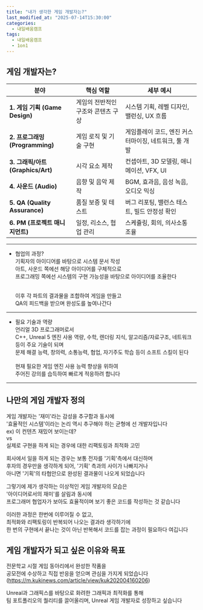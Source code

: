 ```yaml
---
title: "내가 생각한 게임 개발자는?"
last_modified_at: "2025-07-14T15:30:00"
categories:
  - 내일배움캠프
tags:
  - 내일배움캠프
  - 1on1
---
```


## 게임 개발자는?

| 분야                            | 핵심 역할               | 세부 예시                           |
| ----------------------------- | ------------------- | ------------------------------- |
| **1. 게임 기획 (Game Design)**    | 게임의 전반적인 구조와 콘텐츠 구상 | 시스템 기획, 레벨 디자인, 밸런싱, UX 흐름      |
| **2. 프로그래밍 (Programming)**    | 게임 로직 및 기술 구현       | 게임플레이 코드, 엔진 커스터마이징, 네트워크, 툴 개발 |
| **3. 그래픽/아트 (Graphics/Art)**  | 시각 요소 제작            | 컨셉아트, 3D 모델링, 애니메이션, VFX, UI    |
| **4. 사운드 (Audio)**            | 음향 및 음악 제작          | BGM, 효과음, 음성 녹음, 오디오 믹싱         |
| **5. QA (Quality Assurance)** | 품질 보증 및 테스트         | 버그 리포팅, 밸런스 테스트, 빌드 안정성 확인      |
| **6. PM (프로젝트 매니지먼트)**        | 일정, 리소스, 협업 관리      | 스케쥴링, 회의, 의사소통 조율               |

 ---

 - 협업의 과정?<br>
 기획자의 아이디어를 바탕으로 시스템 문서 작성<br>
 아트, 사운드 쪽에선 해당 아이디어를 구체적으로 <br>
 프로그래밍 쪽에선 시스템의 구현 가능성을 바탕으로 아이디어를 조율한다<br><br>
 
    이후 각 파트의 결과물을 조합하여 게임을 만들고<br>
    QA의 피드백을 받으며 완성도를 높여나간다<br>
    
---
 - 필요 기술과 역량<br>
  언리얼 3D 프로그래머로서<br>
  C++, Unreal 5 엔진 사용 역량, 수학, 렌더링 지식, 알고리즘/자료구조, 네트워크 등이 주요 기술이 되며<br>
  문제 해결 능력, 창의력, 소통능력, 협업, 자기주도 학습 등이 소프트 스킬이 된다 <br><br>
  현재 필요한 게임 엔진 사용 능력 향상을 위하여<br>
  주어진 강의를 습득하여 빠르게 적응하려 합니다<br>

---  

## 나만의 게임 개발자 정의
 게임 개발자는 '재미'라는 감성을 추구함과 동시에<br>
 '효율적인 시스템'이라는 논리 역시 추구해야 하는 균형에 선 개발자입니다<br>
  ex) 이 컨텐츠 재밌어 보이는데? <br>
  vs<br>
   실제로 구현을 하게 되는 경우에 대한 리팩토링과 최적화 고민<br>
  
 회사에서 일을 하게 되는 경우는 보통 전자를 '기획'측에서 대신하며<br>
 후자의 경우만을 생각하게 되어, '기획' 측과의 사이가 나빠지거나<br>
 아니면 '기획'의 타협안으로 완성된 결과물이 나오게 되었습니다<br>

 그렇기에 제가 생각하는 이상적인 게임 개발자의 모습은<br>
 '아이디어로서의 재미'를 살림과 동시에<br>
 프로그래머 협업자가 보아도 효율적이며 보기 좋은 코드를 작성하는 것 같습니다<br>

 이러한 과정은 한번에 이루어질 수 없고,<br>
 최적화와 리팩토링이 반복되어 나오는 결과라 생각하기에<br>
 한 번의 구현에서 끝나는 것이 아닌 반복해서 코드를 잡는 과정이 필요하다 여깁니다<br>

 ## 게임 개발자가 되고 싶은 이유와 목표
 전문학교 시절 게임 동아리에서 완성한 작품을<br>
 공모전에 수상하고 직접 반응을 얻으며 관심을 가지게 되었습니다<br>
 (https://m.kukinews.com/article/view/kuk202004160206)<br>

 Unreal과 그래픽스를 바탕으로 화려한 그래픽과 최적화를 통해<br>
 팀 포트폴리오의 퀄리티를 끌어올리며, Unreal 게임 개발자로 성장하고 싶습니다<br>